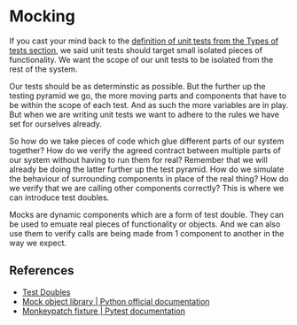 # Mocking

If you cast your mind back to the [definition of unit tests from the Types of tests section](../testing/types-of-tests.md#unit-tests), we said unit tests should target small isolated pieces of functionality. We want the scope of our unit tests to be isolated from the rest of the system.

Our tests should be as determinstic as possible. But the further up the testing pyramid we go, the more moving parts and components that have to be within the scope of each test. And as such the more variables are in play. But when we are writing unit tests we want to adhere to the rules we have set for ourselves already.&#x20;

So how do we take pieces of code which glue different parts of our system together? How do we verify the agreed contract between multiple parts of our system without having to run them for real? Remember that we will already be doing the latter further up the test pyramid. How do we simulate the behaviour of surrounding components in place of the real thing? How do we verify that we are calling other components correctly? This is where we can introduce test doubles.&#x20;

Mocks are dynamic components which are a form of test double. They can be used to emuate real pieces of functionality or objects. And we can also use them to verify calls are being made from 1 component to another in the way we expect.





## References

* [Test Doubles](https://www.afaanashiq.com/code/test-doubles)
* [Mock object library | Python official documentation](https://docs.python.org/3/library/unittest.mock.html)
* [Monkeypatch fixture | Pytest documentation](https://docs.pytest.org/en/6.2.x/monkeypatch.html)
